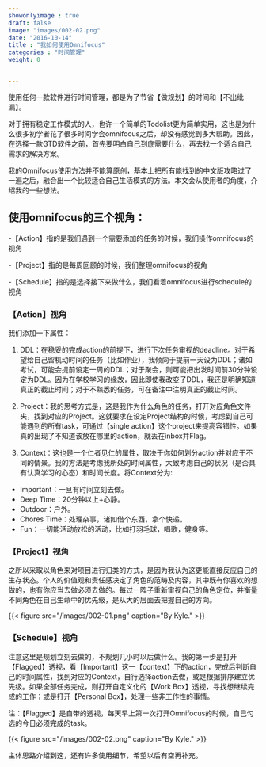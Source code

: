 ```yaml
---
showonlyimage : true
draft: false
image: "images/002-02.png"
date: "2016-10-14"
title : "我如何使用Omnifocus"
categories : "时间管理"
weight: 0


---
```


使用任何一款软件进行时间管理，都是为了节省【做规划】的时间和【不出纰漏】。

<!--more-->

对于拥有稳定工作模式的人，也许一个简单的Todolist更为简单实用，这也是为什么很多初学者花了很多时间学会omnifocus之后，却没有感觉到多大帮助。因此，在选择一款GTD软件之前，首先要明白自己到底需要什么，再去找一个适合自己需求的解决方案。



我的Omnifocus使用方法并不能算原创，基本上把所有能找到的中文版攻略过了一遍之后，融合出一个比较适合自己生活模式的方法。本文会从使用者的角度，介绍我的一些想法。

## 使用omnifocus的三个视角：

-【Action】指的是我们遇到一个需要添加的任务的时候，我们操作omnifocus的视角

-【Project】指的是每周回顾的时候，我们整理omnifocus的视角

-【Schedule】指的是选择接下来做什么，我们看着omnifocus进行schedule的视角


### 【Action】视角

我们添加一下属性：

1. DDL：在稳妥的完成action的前提下，进行下次任务审视的deadline。对于希望给自己留机动时间的任务（比如作业），我倾向于提前一天设为DDL；诸如考试，可能会提前设定一周的DDL；对于聚会，则可能把出发时间前30分钟设定为DDL。因为在学校学习的缘故，因此即使我改变了DDL，我还是明确知道真正的截止时间；对于不熟悉的任务，可在备注中注明真正的截止时间。

2. Project：我的思考方式是，这是我作为什么角色的任务，打开对应角色文件夹，找到对应的Project。这就要求在设定Project结构的时候，考虑到自己可能遇到的所有task，可通过【single action】这个project来提高容错性。如果真的出现了不知道该放在哪里的action，就丢在inbox并Flag。

3. Context：这也是一个仁者见仁的属性，取决于你如何划分action并对应于不同的情景。我的方法是考虑我所处的时间属性，大致考虑自己的状况（是否具有认真学习的心态）和时间长度。将Context分为:

- Important：一旦有时间立刻去做。
- Deep Time：20分钟以上+心静。
- Outdoor：户外。
- Chores Time：处理杂事，诸如借个东西，拿个快递。
- Fun：一切能活动放松的活动，比如打羽毛球，唱歌，健身等。


### 【Project】视角

之所以采取以角色来对项目进行归类的方式，是因为我认为这更能直接反应自己的生存状态。个人的价值观和责任感决定了角色的范畴及内容，其中既有你喜欢的想做的，也有你应当去做必须去做的。每过一阵子重新审视自己的角色定位，并衡量不同角色在自己生命中的优先级，是从大的层面去把握自己的方向。

{{< figure src="/images/002-01.png" caption="By Kyle." >}}

### 【Schedule】视角
注意这里是规划立刻去做的，不规划几小时以后做什么。我的第一步是打开【Flagged】透视，看【Important】这一【context】下的action，完成后判断自己的时间属性，找到对应的Context，自行选择action去做，或是根据排序建立优先级。如果全部任务完成，则打开自定义化的【Work Box】透视，寻找想继续完成的工作；或是打开【Personal Box】，处理一些非工作性的事情。

注：【Flagged】是自带的透视，每天早上第一次打开Omnifocus的时候，自己勾选的今日必须完成的task。

{{< figure src="/images/002-02.png" caption="By Kyle." >}}

主体思路介绍到这，还有许多使用细节，希望以后有空再补充。



